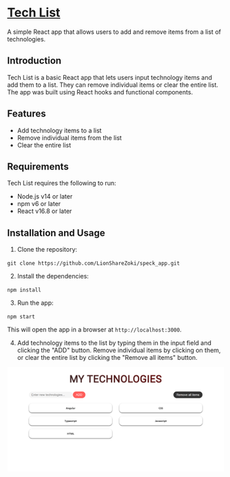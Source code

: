 # [Tech List](https://techlist.netlify.app/)


A simple React app that allows users to add and remove items from a list of technologies.

## Introduction

Tech List is a basic React app that lets users input technology items and add them to a list. They can remove individual items or clear the entire list. The app was built using React hooks and functional components.

## Features

- Add technology items to a list
- Remove individual items from the list
- Clear the entire list

## Requirements

Tech List requires the following to run:

- Node.js v14 or later
- npm v6 or later
- React v16.8 or later

## Installation and Usage

1. Clone the repository:
  
  
  `git clone https://github.com/LionShareZoki/speck_app.git`
  
2. Install the dependencies:

  
  `npm install`
  
3. Run the app:
  
  
  `npm start`
  
  This will open the app in a browser at `http://localhost:3000`.
  
4. Add technology items to the list by typing them in the input field and clicking the "ADD" button. Remove individual items by clicking on them, or clear the entire list by clicking the "Remove all items" button.

![Project image](https://github.com/LionShareZoki/speck_app/blob/master/src/Project_image.png)
